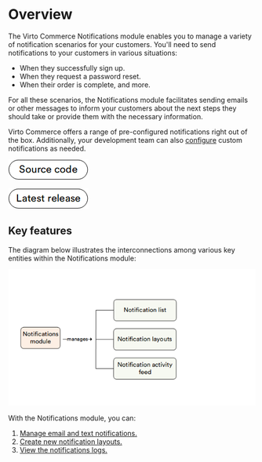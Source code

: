 # Overview

The Virto Commerce Notifications module enables you to manage a variety of notification scenarios for your customers. You'll need to send notifications to your customers in various situations:

* When they successfully sign up.
* When they request a password reset.
* When their order is complete, and more.

For all these scenarios, the Notifications module facilitates sending emails or other messages to inform your customers about the next steps they should take or provide them with the necessary information.

Virto Commerce offers a range of pre-configured notifications right out of the box. Additionally, your development team can also [configure](../../../dev_docs/docs/Fundamentals/Notifications/configuration.md) custom notifications as needed.

[![Source code](media/source_code.png)](https://github.com/VirtoCommerce/vc-module-notification)

[![Download](media/latest_release.png)](https://github.com/VirtoCommerce/vc-module-notification/releases)

## Key features

The diagram below illustrates the interconnections among various key entities within the Notifications module:

![Notifications key entities](media/key-entities.png)

With the Notifications module, you can:

1. [Manage email and text notifications.](notification-list.md)
2. [Create new notification layouts.](notification-layouts.md)
3. [View the notifications logs.](notification-log.md)
